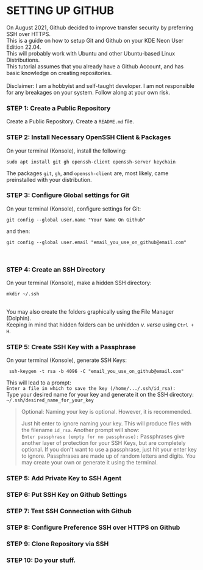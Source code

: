 # SETTING UP GITHUB
On August 2021, Github decided to improve transfer security by preferring SSH over HTTPS. <br/>
This is a guide on how to setup Git and Github on your KDE Neon User Edition 22.04. <br/>
This will probably work with Ubuntu and other Ubuntu-based Linux Distributions. <br/>
This tutorial assumes that you already have a Github Account, and has basic knowledge on creating repositories. <br/><br/>
Disclaimer: I am a hobbyist and self-taught developer. I am not responsible for any breakages on your system. Follow along at your own risk.<br/>

### STEP 1: Create a Public Repository
Create a Public Repository. Create a `README.md` file. <br/>

### STEP 2: Install Necessary OpenSSH Client & Packages
On your terminal (Konsole), install the following:
```
sudo apt install git gh openssh-client openssh-server keychain
```
The packages `git`, `gh`, and `openssh-client` are, most likely, came preinstalled with your distribution. <br/>

### STEP 3: Configure Global settings for Git
On your terminal (Konsole), configure settings for Git:
```
git config --global user.name "Your Name On Github"
```
and then:
```
git config --global user.email "email_you_use_on_github@email.com"
```
<br/>

### STEP 4: Create an SSH Directory
On your terminal (Konsole), make a hidden SSH directory:
```
mkdir ~/.ssh
```
<br/>
You may also create the folders graphically using the File Manager (Dolphin). <br/>
Keeping in mind that hidden folders can be unhidden <i>v. versa</i> using <code>Ctrl + H</code>. <br/>

### STEP 5: Create SSH Key with a Passphrase
On your terminal (Konsole), generate SSH Keys:
```
 ssh-keygen -t rsa -b 4096 -C "email_you_use_on_github@email.com"
```
This will lead to a prompt:<br/> `Enter a file in which to save the key (/home/.../.ssh/id_rsa):` <br/>
Type your desired name for your key and generate it on the SSH directory:<br/> `~/.ssh/desired_name_for_your_key` <br/>
>Optional: Naming your key is optional. However, it is recommended.
>
>Just hit enter to ignore naming your key. This will produce files with the filename `id_rsa`.
Another prompt will show:<br/> `Enter passphrase (empty for no passphrase):`
>Passphrases give another layer of protection for your SSH Keys, but are completely optional.
>If you don't want to use a passphrase, just hit your enter key to ignore.
>Passphrases are made up of random letters and digits.
>You may create your own or generate it using the terminal.

### STEP 5: Add Private Key to SSH Agent
### STEP 6: Put SSH Key on Github Settings
### STEP 7: Test SSH Connection with Github
### STEP 8: Configure Preference SSH over HTTPS on Github
### STEP 9: Clone Repository via SSH
### STEP 10: Do your stuff.
